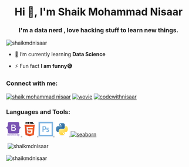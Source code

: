 <h1 align="center">Hi 👋, I'm Shaik Mohammad Nisaar</h1>
<h3 align="center">I'm a data nerd , love hacking stuff to learn new things.</h3>

<p align="left"> <img src="https://komarev.com/ghpvc/?username=shaikmdnisaar&label=Profile%20views&color=0e75b6&style=flat" alt="shaikmdnisaar" /> </p>

- 🌱 I’m currently learning **Data Science**

- ⚡ Fun fact **I am funny😅**

<h3 align="left">Connect with me:</h3>
<p align="left">
<a href="https://linkedin.com/in/shaik mohammad nisaar" target="blank"><img align="center" src="https://raw.githubusercontent.com/rahuldkjain/github-profile-readme-generator/master/src/images/icons/Social/linked-in-alt.svg" alt="shaik mohammad nisaar" height="30" width="40" /></a>
<a href="https://medium.com/wovie" target="blank"><img align="center" src="https://raw.githubusercontent.com/rahuldkjain/github-profile-readme-generator/master/src/images/icons/Social/medium.svg" alt="wovie" height="30" width="40" /></a>
<a href="https://www.youtube.com/c/codewithnisaar" target="blank"><img align="center" src="https://raw.githubusercontent.com/rahuldkjain/github-profile-readme-generator/master/src/images/icons/Social/youtube.svg" alt="codewithnisaar" height="30" width="40" /></a>
</p>

<h3 align="left">Languages and Tools:</h3>
<p align="left"> <a href="https://getbootstrap.com" target="_blank" rel="noreferrer"> <img src="https://raw.githubusercontent.com/devicons/devicon/master/icons/bootstrap/bootstrap-plain-wordmark.svg" alt="bootstrap" width="40" height="40"/> </a> <a href="https://www.w3.org/html/" target="_blank" rel="noreferrer"> <img src="https://raw.githubusercontent.com/devicons/devicon/master/icons/html5/html5-original-wordmark.svg" alt="html5" width="40" height="40"/> </a> <a href="https://www.photoshop.com/en" target="_blank" rel="noreferrer"> <img src="https://raw.githubusercontent.com/devicons/devicon/master/icons/photoshop/photoshop-line.svg" alt="photoshop" width="40" height="40"/> </a> <a href="https://www.python.org" target="_blank" rel="noreferrer"> <img src="https://raw.githubusercontent.com/devicons/devicon/master/icons/python/python-original.svg" alt="python" width="40" height="40"/> </a> <a href="https://seaborn.pydata.org/" target="_blank" rel="noreferrer"> <img src="https://seaborn.pydata.org/_images/logo-mark-lightbg.svg" alt="seaborn" width="40" height="40"/> </a> </p>



<p>&nbsp;<img align="center" src="https://github-readme-stats.vercel.app/api?username=shaikmdnisaar&show_icons=true&locale=en" alt="shaikmdnisaar" /></p>

<p><img align="center" src="https://github-readme-streak-stats.herokuapp.com/?user=shaikmdnisaar&" alt="shaikmdnisaar" /></p>
